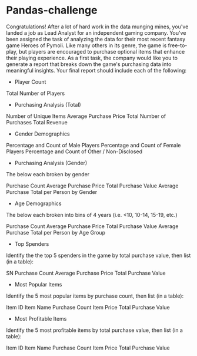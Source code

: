 # Pandas-challenge



Congratulations! After a lot of hard work in the data munging mines, you've landed a job as Lead Analyst for an independent gaming company. You've been assigned the task of analyzing the data for their most recent fantasy game Heroes of Pymoli.
Like many others in its genre, the game is free-to-play, but players are encouraged to purchase optional items that enhance their playing experience. As a first task, the company would like you to generate a report that breaks down the game's purchasing data into meaningful insights. Your final report should include each of the following:

* Player Count

Total Number of Players


* Purchasing Analysis (Total)

Number of Unique Items
Average Purchase Price
Total Number of Purchases
Total Revenue


* Gender Demographics

Percentage and Count of Male Players
Percentage and Count of Female Players
Percentage and Count of Other / Non-Disclosed


* Purchasing Analysis (Gender)

The below each broken by gender

Purchase Count
Average Purchase Price
Total Purchase Value
Average Purchase Total per Person by Gender




* Age Demographics

The below each broken into bins of 4 years (i.e. <10, 10-14, 15-19, etc.)

Purchase Count
Average Purchase Price
Total Purchase Value
Average Purchase Total per Person by Age Group




* Top Spenders

Identify the the top 5 spenders in the game by total purchase value, then list (in a table):

SN
Purchase Count
Average Purchase Price
Total Purchase Value




* Most Popular Items

Identify the 5 most popular items by purchase count, then list (in a table):

Item ID
Item Name
Purchase Count
Item Price
Total Purchase Value




* Most Profitable Items

Identify the 5 most profitable items by total purchase value, then list (in a table):

Item ID
Item Name
Purchase Count
Item Price
Total Purchase Value




